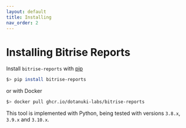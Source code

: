 ```yaml
---
layout: default
title: Installing
nav_order: 2
---
```


# Installing Bitrise Reports

Install `bitrise-reports` with [pip](https://pypi.org/project/pip/)

```bash
$> pip install bitrise-reports
```

or with Docker

```bash
$> docker pull ghcr.io/dotanuki-labs/bitrise-reports
```

This tool is implemented with Python, being tested with versions `3.8.x`, `3.9.x` and `3.10.x`.
